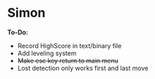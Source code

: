 # Simon

**To-Do:**
- Record HighScore in text/binary file
- Add leveling system
- ~~Make esc key return to main menu~~
- Lost detection only works first and last move
